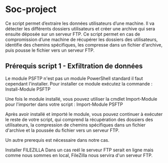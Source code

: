 # Soc-project

Ce script permet d’extraire les données utilisateurs d’une machine. 
Il va détecter les différents dossiers utilisateurs et créer une archive qui sera ensuite déposée sur un serveur 
FTP. 
Ce script permet en cas de compromission d’une machine de récupérer les dossiers des utilisateurs, identifie des chemins spécifiques, les compresse dans un fichier d'archive, puis pousse le fichier vers un serveur FTP.

## Prérequis script 1 - Exfiltration de données

Le module PSFTP n'est pas un module PowerShell standard il faut cependant l'installer.
Pour installer ce module exécutez la commande :  Install-Module PSFTP

Une fois le module installé, vous pouvez utiliser la cmdlet Import-Module pour l'importer dans votre script : Import-Module PSFTP

Après avoir installé et importé le module, vous pouvez continuer à exécuter le reste de votre script, qui comprend la récupération des dossiers des utilisateurs, la compression de chemins spécifiques dans un fichier d'archive et la poussée du fichier vers un serveur FTP.

Un autre prerequis est nécessaire dans notre cas.

Installer FILEZILLA 
Dans un cas reél le serveur FTP serait en ligne mais comme nous sommes en local, FileZilla nous servira d'un serveur FTP.




